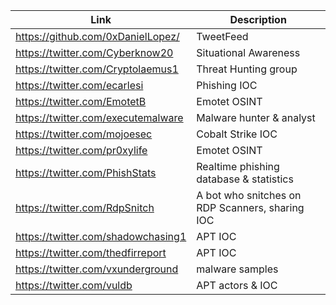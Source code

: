 |Link| Description |
| ------ | ------ |
|https://github.com/0xDanielLopez/| TweetFeed |
|https://twitter.com/Cyberknow20 | Situational Awareness |
|https://twitter.com/Cryptolaemus1 | Threat Hunting group |
|https://twitter.com/ecarlesi | Phishing IOC |
|https://twitter.com/EmotetB | Emotet OSINT |
|https://twitter.com/executemalware | Malware hunter & analyst |
|https://twitter.com/mojoesec | Cobalt Strike IOC |
|https://twitter.com/pr0xylife | Emotet OSINT |
|https://twitter.com/PhishStats | Realtime phishing database & statistics |
|https://twitter.com/RdpSnitch | A bot who snitches on RDP Scanners, sharing IOC |
|https://twitter.com/shadowchasing1 | APT IOC |
|https://twitter.com/thedfirreport | APT IOC |
|https://twitter.com/vxunderground | malware samples |
|https://twitter.com/vuldb | APT actors & IOC |
